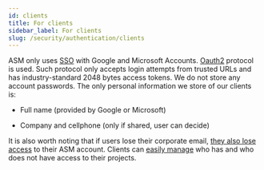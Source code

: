 ```yaml
---
id: clients
title: For clients
sidebar_label: For clients
slug: /security/authentication/clients
---
```


ASM only uses [SSO](https://en.wikipedia.org/wiki/Single_sign-on) with Google and
Microsoft Accounts. [Oauth2](https://oauth.net/2/) protocol is used. Such protocol only
accepts login attempts from trusted URLs and has industry-standard 2048 bytes access tokens.
We do not store any account passwords. The only personal information we store of our clients is:

- Full name (provided by Google or Microsoft)

- Company and cellphone (only if shared, user can decide)

It is also worth noting that if users lose their corporate email,
[they also lose access](https://fluidattacks.com/products/rules/list/114/) to their ASM account.
Clients can [easily manage](https://fluidattacks.com/products/rules/list/034/) who has and who
does not have access to their projects.

